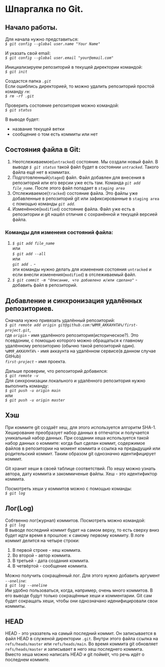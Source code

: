 # Шпаргалка по Git.

## Начало работы.

Для начала нужно представиться:  
*`$ git config --global user.name "Your Name"`*

И указать свой email:  
*`$ git config --global user.email "your@email.com"`*  

Инициализируем репозиторий в текущей директории командой:  
*`$ git init`*

Создастся папка *`.git`*  
Если ошиблись директорией, то можно удалить репозиторий простой команду *`rm`*:  
*`$ rm -rf .git`*

Проверить состояние репозитория можно командой:  
*`$ git status`*  

В выводе будет:
* название текущей ветки
* сообщение о том есть коммиты или нет

## Состояния файла в Git:

1. Неотслеживаемое(`untracked`) состояние. Мы создали новый файл. В выводе *`$ git status`* такой файл будет в состоянии *`untracked`*. Такого файла ещё нет в коммитах.  
2. Подготовленный(`staged`) файл. Файл добавлен для внесения в репозиторий или его версии уже есть там. Команда *`git add file_name`*. После этого файл попадает в *`staging area`*  
3. Отслеживаемое(`tracked`) состояние файла. Это файлы уже добавленные в репозиторий git или зафиксированные в `staging area` с помощью команды *`git add`*.  
4. Изменённое(`modified`) состояние файла. Файл уже есть в репозитории и git нашёл отличия с сохранённой и текущей версией файла.  

### Команды для изменеия состояний файла:

1. *`$ git add file_name`*  
    или  
    *`$ git add --all`*  
    или  
    *`git add .`* -  
 эти команды нужно делать для изменения состояния `untracked` и если внесли изменения(`modified`) в отслеживаемый файл.
2. *`$ git commit -m "Описание, что добавлено и/или сделано"`* -  
     добавить файл в репозиторий.

## Добавление и синхронизация удалённых репозиториев.

Сначала нужно привязать удалённый репозиторий:  
*`$ git remote add origin git@github.com:%ИМЯ_АККАУНТА%/first-project.git`*,  
где *`origin`* - имя удалённого репозитория(историческое?). Это псевдоним, с помощью которого можно обращаться к главному удалённому репозиторию (обычно такой репозиторий один).  
*`%ИМЯ_АККАУНТА%`* - имя аккаунта на удалённом сервисе(в данном случае GitHub)  
*`first-project`* - имя проекта.

Дальше проверим, что репозиторий добавился:  
*`$ git remote -v`*  
Для синхронизации локального и удалённого репозитория нужно выполнить команду:  
*`$ git push -u origin main`*  
или  
*`$ git push -u origin master`*

## Хэш

При коммите git создаёт хеш, для этого используется алгоритм SHA-1. Хеширование преобразует набор данных в отпечаток и получается уникальный набор данных. При создании хеша используется такой набор данных о коммите: когда был сделан коммит, содержимое файлов в репозитории на момент коммита и ссылка на предыдущий или родительский коммит. Таким образом git однозначно идентифицирует коммит.

Git хранит хеши в своей таблице соответствий. По хешу можно узнать автора, дату коммита и закоммиченые файлы. Хеш - это идентификтор коммита.

Посмотреть хеши у коммитов можно с помощью команды:  
*`$ git log`*

## Лог(Log)  
Собтвенно лог(журнал) коммитов. Посмотреть можно командой:  
*`$ git log`*  
В выводе последний коммит будет на самом верху, то есть сверху вниз будет идти время в прошлое: к самому первому коммиту. В логе коммит делится на четыре строки:
1. В первой строке - хеш коммита.
2. Во второй - автор коммита.
3. В третьей - дата создания коммита.
4. В четвёртой - сообщение коммита.

Можно получить сокращённый лог. Для этого нужно добавить аргумент *`--oneline`*:  
*`$ git log --oneline`*  
Им удобно пользоваться, когда, например, очень много коммитов. В его выводе будут только сокращённые хеши и комментарии. Git сам будет сокращать хеши, чтобы они однозначано иденифицировали свои коммиты.

## HEAD  
HEAD - это указатель на самый последний коммит. Он записывается в файл HEAD в служеной директории `.git`. Внутри этого файла ссылка на `refs/heads/master` или `refs/heads/main`. Во время коммита git обновляет `refs/heads/master` и записывает в него хеш последнего коммита.  
Вместо хеша можно написать HEAD и git поймёт, что речь идёт о последнем коммите.

